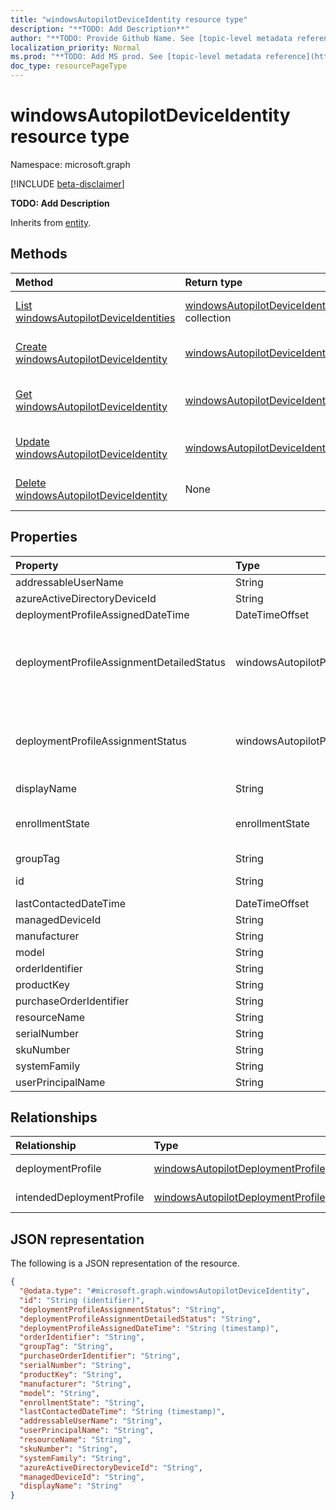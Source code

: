 ```yaml
---
title: "windowsAutopilotDeviceIdentity resource type"
description: "**TODO: Add Description**"
author: "**TODO: Provide Github Name. See [topic-level metadata reference](https://msgo.azurewebsites.net/add/document/guidelines/metadata.html#topic-level-metadata)**"
localization_priority: Normal
ms.prod: "**TODO: Add MS prod. See [topic-level metadata reference](https://msgo.azurewebsites.net/add/document/guidelines/metadata.html#topic-level-metadata)**"
doc_type: resourcePageType
---
```


# windowsAutopilotDeviceIdentity resource type

Namespace: microsoft.graph

[!INCLUDE [beta-disclaimer](../../includes/beta-disclaimer.md)]

**TODO: Add Description**


Inherits from [entity](../resources/entity.md).

## Methods
|Method|Return type|Description|
|:---|:---|:---|
|[List windowsAutopilotDeviceIdentities](../api/intune-windowsautopilotdeviceidentity-list.md)|[windowsAutopilotDeviceIdentity](../resources/intune-windowsautopilotdeviceidentity.md) collection|Get a list of the [windowsAutopilotDeviceIdentity](../resources/windowsautopilotdeviceidentity.md) objects and their properties.|
|[Create windowsAutopilotDeviceIdentity](../api/intune-windowsautopilotdeviceidentity-create.md)|[windowsAutopilotDeviceIdentity](../resources/intune-windowsautopilotdeviceidentity.md)|Create a new [windowsAutopilotDeviceIdentity](../resources/intune-windowsautopilotdeviceidentity.md) object.|
|[Get windowsAutopilotDeviceIdentity](../api/intune-windowsautopilotdeviceidentity-get.md)|[windowsAutopilotDeviceIdentity](../resources/intune-windowsautopilotdeviceidentity.md)|Read the properties and relationships of a [windowsAutopilotDeviceIdentity](../resources/intune-windowsautopilotdeviceidentity.md) object.|
|[Update windowsAutopilotDeviceIdentity](../api/intune-windowsautopilotdeviceidentity-update.md)|[windowsAutopilotDeviceIdentity](../resources/intune-windowsautopilotdeviceidentity.md)|Update the properties of a [windowsAutopilotDeviceIdentity](../resources/intune-windowsautopilotdeviceidentity.md) object.|
|[Delete windowsAutopilotDeviceIdentity](../api/intune-windowsautopilotdeviceidentity-delete.md)|None|Deletes a [windowsAutopilotDeviceIdentity](../resources/intune-windowsautopilotdeviceidentity.md) object.|

## Properties
|Property|Type|Description|
|:---|:---|:---|
|addressableUserName|String|**TODO: Add Description**|
|azureActiveDirectoryDeviceId|String|**TODO: Add Description**|
|deploymentProfileAssignedDateTime|DateTimeOffset|**TODO: Add Description**|
|deploymentProfileAssignmentDetailedStatus|windowsAutopilotProfileAssignmentDetailedStatus|**TODO: Add Description**. Possible values are: `none`, `hardwareRequirementsNotMet`, `surfaceHubProfileNotSupported`, `holoLensProfileNotSupported`, `windowsPcProfileNotSupported`.|
|deploymentProfileAssignmentStatus|windowsAutopilotProfileAssignmentStatus|**TODO: Add Description**. Possible values are: `unknown`, `assignedInSync`, `assignedOutOfSync`, `assignedUnkownSyncState`, `notAssigned`, `pending`, `failed`.|
|displayName|String|**TODO: Add Description**|
|enrollmentState|enrollmentState|**TODO: Add Description**. Possible values are: `unknown`, `enrolled`, `pendingReset`, `failed`, `notContacted`, `blocked`.|
|groupTag|String|**TODO: Add Description**|
|id|String|**TODO: Add Description** Inherited from [entity](../resources/entity.md)|
|lastContactedDateTime|DateTimeOffset|**TODO: Add Description**|
|managedDeviceId|String|**TODO: Add Description**|
|manufacturer|String|**TODO: Add Description**|
|model|String|**TODO: Add Description**|
|orderIdentifier|String|**TODO: Add Description**|
|productKey|String|**TODO: Add Description**|
|purchaseOrderIdentifier|String|**TODO: Add Description**|
|resourceName|String|**TODO: Add Description**|
|serialNumber|String|**TODO: Add Description**|
|skuNumber|String|**TODO: Add Description**|
|systemFamily|String|**TODO: Add Description**|
|userPrincipalName|String|**TODO: Add Description**|

## Relationships
|Relationship|Type|Description|
|:---|:---|:---|
|deploymentProfile|[windowsAutopilotDeploymentProfile](../resources/intune-windowsautopilotdeploymentprofile.md)|**TODO: Add Description**|
|intendedDeploymentProfile|[windowsAutopilotDeploymentProfile](../resources/intune-windowsautopilotdeploymentprofile.md)|**TODO: Add Description**|

## JSON representation
The following is a JSON representation of the resource.
<!-- {
  "blockType": "resource",
  "keyProperty": "id",
  "@odata.type": "microsoft.graph.windowsAutopilotDeviceIdentity",
  "baseType": "microsoft.graph.entity",
  "openType": false
}
-->
``` json
{
  "@odata.type": "#microsoft.graph.windowsAutopilotDeviceIdentity",
  "id": "String (identifier)",
  "deploymentProfileAssignmentStatus": "String",
  "deploymentProfileAssignmentDetailedStatus": "String",
  "deploymentProfileAssignedDateTime": "String (timestamp)",
  "orderIdentifier": "String",
  "groupTag": "String",
  "purchaseOrderIdentifier": "String",
  "serialNumber": "String",
  "productKey": "String",
  "manufacturer": "String",
  "model": "String",
  "enrollmentState": "String",
  "lastContactedDateTime": "String (timestamp)",
  "addressableUserName": "String",
  "userPrincipalName": "String",
  "resourceName": "String",
  "skuNumber": "String",
  "systemFamily": "String",
  "azureActiveDirectoryDeviceId": "String",
  "managedDeviceId": "String",
  "displayName": "String"
}
```

